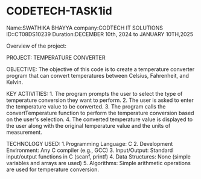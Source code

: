 # CODETECH-TASK1id
Name:SWATHIKA BHAYYA
company:CODTECH IT SOLUTIONS
ID::CT08DS10239
Duration:DECEMBER 10th, 2024 to JANUARY 10TH,2025

Overview of the project:

PROJECT: TEMPERATURE CONVERTER

OBJECTIVE:
      The objective of this code is to create a temperature converter program that can convert temperatures between Celsius, Fahrenheit, and Kelvin.
      
KEY ACTIVITIES:
      1. The program prompts the user to select the type of temperature conversion they want to perform.
      2. The user is asked to enter the temperature value to be converted.
      3. The program calls the convertTemperature function to perform the temperature conversion based on the user's selection.
      4. The converted temperature value is displayed to the user along with the original temperature value and the units of measurement.

TECHNOLOGY USED:
     1.Programming Language: C
     2. Development Environment: Any C compiler (e.g., GCC)
     3. Input/Output: Standard input/output functions in C (scanf, printf)
     4. Data Structures: None (simple variables and arrays are used)
     5. Algorithms: Simple arithmetic operations are used for temperature conversion.

